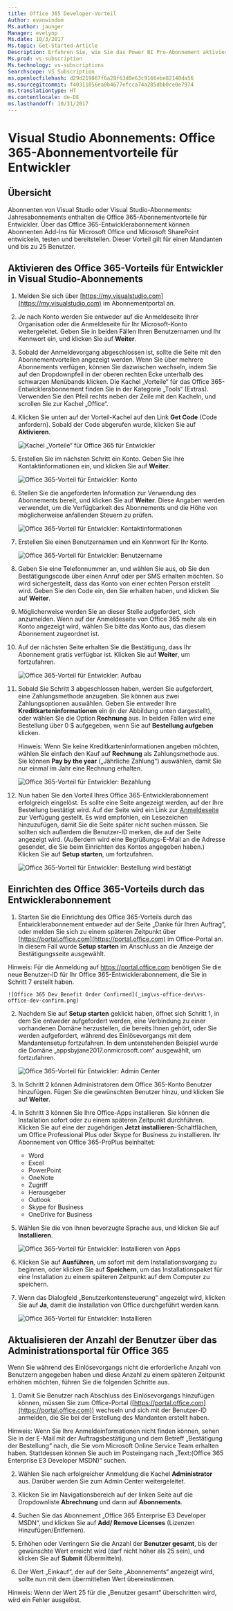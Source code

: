 ```yaml
---
title: Office 365 Developer-Vorteil
Author: evanwindom
Ms.author: jaunger
Manager: evelynp
Ms.date: 10/3/2017
Ms.topic: Get-Started-Article
Description: Erfahren Sie, wie Sie das Power BI Pro-Abonnement aktivieren, das in Ihrem Visual Studio-Abonnement enthalten ist.
Ms.prod: vs-subscription
Ms.technology: vs-subscriptions
Searchscope: VS Subscription
ms.openlocfilehash: d29d219867f6a28f63d0e63c9166ebe82140da56
ms.sourcegitcommit: f40311056ea0b4677efcca74a285dbb0ce0e7974
ms.translationtype: HT
ms.contentlocale: de-DE
ms.lasthandoff: 10/31/2017
---
```

# <a name="visual-studio-subscriptions---the-office-365-developer-subscription-benefit"></a>Visual Studio Abonnements: Office 365-Abonnementvorteile für Entwickler

## <a name="overview"></a>Übersicht

Abonnenten von Visual Studio oder Visual Studio-Abonnements: Jahresabonnements enthalten die Office 365-Abonnementvorteile für Entwickler.  Über das Office 365-Entwicklerabonnement können Abonnenten Add-Ins für Microsoft Office und Microsoft SharePoint entwickeln, testen und bereitstellen.  Dieser Vorteil gilt für einen Mandanten und bis zu 25 Benutzer.

## <a name="activating-the-office-365-developer-benefit-in-visual-studio-subscriptions"></a>Aktivieren des Office 365-Vorteils für Entwickler in Visual Studio-Abonnements

1. Melden Sie sich über [https://my.visualstudio.com](https://my.visualstudio.com) im Abonnementportal an.
2. Je nach Konto werden Sie entweder auf die Anmeldeseite Ihrer Organisation oder die Anmeldeseite für Ihr Microsoft-Konto weitergeleitet.  Geben Sie in beiden Fällen Ihren Benutzernamen und Ihr Kennwort ein, und klicken Sie auf **Weiter**.
3. Sobald der Anmeldevorgang abgeschlossen ist, sollte die Seite mit den Abonnementvorteilen angezeigt werden.  Wenn Sie über mehrere Abonnements verfügen, können Sie dazwischen wechseln, indem Sie auf den Dropdownpfeil in der oberen rechten Ecke unterhalb des schwarzen Menübands klicken.  Die Kachel „Vorteile“ für das Office 365-Entwicklerabonnement finden Sie in der Kategorie „Tools“ (Extras).  Verwenden Sie den Pfeil rechts neben der Zeile mit den Kacheln, und scrollen Sie zur Kachel „Office“. 
4. Klicken Sie unten auf der Vorteil-Kachel auf den Link **Get Code** (Code anfordern).   Sobald der Code abgerufen wurde, klicken Sie auf **Aktivieren**. 

    ![Kachel „Vorteile“ für Office 365 für Entwickler](_img\vs-office-dev\vs-office-dev-tile.png)

5.  Erstellen Sie im nächsten Schritt ein Konto.  Geben Sie Ihre Kontaktinformationen ein, und klicken Sie auf **Weiter**. 

    ![Office 365-Vorteil für Entwickler: Konto](_img\vs-office-dev\vs-office-dev-account-cropped.png)


6.  Stellen Sie die angeforderten Information zur Verwendung des Abonnements bereit, und klicken Sie auf **Weiter**.  Diese Angaben werden verwendet, um die Verfügbarkeit des Abonnements und die Höhe von möglicherweise anfallenden Steuern zu prüfen.  

    ![Office 365-Vorteil für Entwickler: Kontaktinformationen](_img\vs-office-dev\vs-office-dev-contact-cropped.png)


7.  Erstellen Sie einen Benutzernamen und ein Kennwort für Ihr Konto.  

    ![Office 365-Vorteil für Entwickler: Benutzername](_img\vs-office-dev\vs-office-dev-username-cropped.png)

8.  Geben Sie eine Telefonnummer an, und wählen Sie aus, ob Sie den Bestätigungscode über einen Anruf oder per SMS erhalten möchten.  So wird sichergestellt, dass das Konto von einer echten Person erstellt wird. Geben Sie den Code ein, den Sie erhalten haben, und klicken Sie auf **Weiter**.

9.  Möglicherweise werden Sie an dieser Stelle aufgefordert, sich anzumelden.  Wenn auf der Anmeldeseite von Office 365 mehr als ein Konto angezeigt wird, wählen Sie bitte das Konto aus, das diesem Abonnement zugeordnet ist.

10. Auf der nächsten Seite erhalten Sie die Bestätigung, dass Ihr Abonnement gratis verfügbar ist.  Klicken Sie auf **Weiter**, um fortzufahren.  

    ![Office 365-Vorteil für Entwickler: Aufbau](_img\vs-office-dev\vs-office-dev-price.png)


11. Sobald Sie Schritt 3 abgeschlossen haben, werden Sie aufgefordert, eine Zahlungsmethode anzugeben.  Sie können aus zwei Zahlungsoptionen auswählen.  Geben Sie entweder Ihre **Kreditkarteninformationen** ein (in der Abbildung unten dargestellt), oder wählen Sie die Option **Rechnung** aus.  In beiden Fällen wird eine Bestellung über 0 $ aufgegeben, wenn Sie auf **Bestellung aufgeben** klicken.

    Hinweis: Wenn Sie keine Kreditkarteninformationen angeben möchten, wählen Sie einfach den Kauf auf **Rechnung** als Zahlungsmethode aus.  Sie können **Pay by the year** („Jährliche Zahlung“) auswählen, damit Sie nur einmal im Jahr eine Rechnung erhalten.
 

    ![Office 365-Vorteil für Entwickler: Bezahlung](_img\vs-office-dev\vs-office-dev-credit-blur-cropped.png)

12. Nun haben Sie den Vorteil Ihres Office 365-Entwicklerabonnement erfolgreich eingelöst.  Es sollte eine Seite angezeigt werden, auf der Ihre Bestellung bestätigt wird.  Auf der Seite wird ein Link zur [Anmeldeseite](https://portal.office.com "Anmeldeseite für Office 365") zur Verfügung gestellt.  Es wird empfohlen, ein Lesezeichen hinzuzufügen, damit Sie die Seite später nicht suchen müssen.  Sie sollten sich außerdem die Benutzer-ID merken, die auf der Seite angezeigt wird.  (Außerdem wird eine Begrüßungs-E-Mail an die Adresse gesendet, die Sie beim Einrichten des Kontos angegeben haben.)  Klicken Sie auf **Setup starten**, um fortzufahren.  

    ![Office 365-Vorteil für Entwickler: Bestellung wird bestätigt](_img\vs-office-dev\vs-office-dev-confirm.png)

## <a name="setting-up-the-office-365-developer-subscription-benefit"></a>Einrichten des Office 365-Vorteils durch das Entwicklerabonnement

1. Starten Sie die Einrichtung des Office 365-Vorteils durch das Entwicklerabonnement entweder auf der Seite „Danke für Ihren Auftrag“, oder melden Sie sich zu einem späteren Zeitpunkt über [https://portal.office.com](https://portal.office.com) im Office-Portal an.  In diesem Fall wurde **Setup starten** im Anschluss an die Anzeige der Bestätigungsseite ausgewählt.

Hinweis: Für die Anmeldung auf https://portal.office.com benötigen Sie die neue Benutzer-ID für Ihr Office 365-Entwicklerabonnement, die Sie in Schritt 7 erstellt haben.

    ![Office 365 Dev Benefit Order Confirmed](_img\vs-office-dev\vs-office-dev-confirm.png)

2. Nachdem Sie auf **Setup starten** geklickt haben, öffnet sich Schritt 1, in dem Sie entweder aufgefordert werden, eine Verbindung zu einer vorhandenen Domäne herzustellen, die bereits Ihnen gehört, oder Sie werden aufgefordert, während des Einlösevorgangs mit dem Mandantensetup fortzufahren.  In dem untenstehenden Beispiel wurde die Domäne „appsbyjane2017.onmicrosoft.com“ ausgewählt, um fortzufahren.

    ![Office 365-Vorteil für Entwickler: Admin Center](_img\vs-office-dev\vs-office-dev-admin-cropped.png)

12. In Schritt 2 können Administratoren dem Office 365-Konto Benutzer hinzufügen.  Fügen Sie die gewünschten Benutzer hinzu, und klicken Sie auf **Weiter**.  

13. In Schritt 3 können Sie Ihre Office-Apps installieren.  Sie können die Installation sofort oder zu einem späteren Zeitpunkt durchführen.  Klicken Sie auf eine der zugehörigen **Jetzt installieren**-Schaltflächen, um Office Professional Plus oder Skype for Business zu installieren.  Ihr Abonnement von Office 365-ProPlus beinhaltet:
    - Word
    - Excel
    - PowerPoint
    - OneNote
    - Zugriff
    - Herausgeber
    - Outlook
    - Skype for Business
    - OneDrive for Business

14. Wählen Sie die von Ihnen bevorzugte Sprache aus, und klicken Sie auf **Installieren**. 

    ![Office 365-Vorteil für Entwickler: Installieren von Apps](_img\vs-office-dev\vs-office-dev-install-cropped.png)

15. Klicken Sie auf **Ausführen**, um sofort mit dem Installationsvorgang zu beginnen, oder klicken Sie auf **Speichern**, um das Installationspaket für eine Installation zu einem späteren Zeitpunkt auf dem Computer zu speichern.

16. Wenn das Dialogfeld „Benutzerkontensteuerung“ angezeigt wird, klicken Sie auf **Ja**, damit die Installation von Office durchgeführt werden kann.  

    ![Office 365-Vorteil für Entwickler: Installieren](_img\vs-office-dev\vs-office-dev-app-install-cropped.png)


## <a name="updating-the-number-of-users-from-the-office-365-admin-portal"></a>Aktualisieren der Anzahl der Benutzer über das Administrationsportal für Office 365

Wenn Sie während des Einlösevorgangs nicht die erforderliche Anzahl von Benutzern angegeben haben und diese Anzahl zu einem späteren Zeitpunkt erhöhen möchten, führen Sie die folgenden Schritte aus. 

1. Damit Sie Benutzer nach Abschluss des Einlösevorgangs hinzufügen können, müssen Sie zum Office-Portal ([https://portal.office.com](https://portal.office.com)) wechseln und sich mit der Benutzer-ID anmelden, die Sie bei der Erstellung des Mandanten erstellt haben.

Hinweis: Wenn Sie Ihre Anmeldeinformationen nicht finden können, sehen Sie in der E-Mail mit der Auftragsbestätigung und dem Betreff „Bestätigung der Bestellung“ nach, die Sie vom Microsoft Online Service Team erhalten haben.  Stattdessen können Sie auch im Posteingang nach „Text:(Office 365 Enterprise E3 Developer MSDN)“ suchen.

2. Wählen Sie nach erfolgreicher Anmeldung die Kachel **Administrator** aus. Darüber werden Sie zum Admin Center weitergeleitet.

3. Klicken Sie im Navigationsbereich auf der linken Seite auf die Dropdownliste **Abrechnung** und dann auf **Abonnements**.

4. Suchen Sie das Abonnement „Office 365 Enterprise E3 Developer MSDN“, und klicken Sie auf **Add/ Remove Licenses** (Lizenzen Hinzufügen/Entfernen).

5. Erhöhen oder Verringern Sie die Anzahl der **Benutzer gesamt**, bis der gewünschte Wert erreicht wird (darf nicht höher als 25 sein), und klicken Sie auf **Submit** (Übermitteln).

6. Der Wert „Einkauf“, der auf der Seite „Abonnements“ angezeigt wird, sollte nun mit dem übermittelten Wert übereinstimmen.

Hinweis: Wenn der Wert 25 für die „Benutzer gesamt“ überschritten wird, wird ein Fehler ausgelöst.


